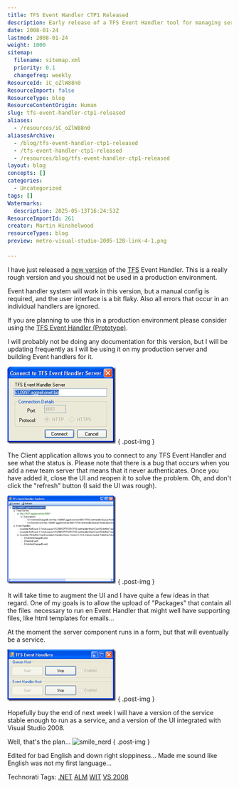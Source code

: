 ```yaml
---
title: TFS Event Handler CTP1 Released
description: Early release of a TFS Event Handler tool for managing server events, requiring manual setup and not production-ready; includes a basic client app with known issues.
date: 2008-01-24
lastmod: 2008-01-24
weight: 1000
sitemap:
  filename: sitemap.xml
  priority: 0.1
  changefreq: weekly
ResourceId: iC_oZlW88n0
ResourceImport: false
ResourceType: blog
ResourceContentOrigin: Human
slug: tfs-event-handler-ctp1-released
aliases:
  - /resources/iC_oZlW88n0
aliasesArchive:
  - /blog/tfs-event-handler-ctp1-released
  - /tfs-event-handler-ctp1-released
  - /resources/blog/tfs-event-handler-ctp1-released
layout: blog
concepts: []
categories:
  - Uncategorized
tags: []
Watermarks:
  description: 2025-05-13T16:24:53Z
ResourceImportId: 261
creator: Martin Hinshelwood
resourceTypes: blog
preview: metro-visual-studio-2005-128-link-4-1.png

---
```

I have just released a [new version](http://www.codeplex.com/TFSEventHandler/Release/ProjectReleases.aspx?ReleaseId=3910) of the [TFS](http://msdn2.microsoft.com/en-us/teamsystem/aa718934.aspx "Team Foundation Server") Event Handler. This is a really rough version and you should not be used in a production environment.

Event handler system will work in this version, but a manual config is required, and the user interface is a bit flaky. Also all errors that occur in an individual handlers are ignored.

If you are planning to use this in a production environment please consider using the [TFS Event Handler (Prototype)](http://www.codeplex.com/TFSEventHandler/Release/ProjectReleases.aspx?ReleaseId=5057).

I will probably not be doing any documentation for this version, but I will be updating frequently as I will be using it on my production server and building Event handlers for it.

[![image](images/TFSEventHandlerCTP1Released_F2A4-image_thumb-3-5.png)](http://blog.hinshelwood.com/files/2011/05/GWB-WindowsLiveWriter-TFSEventHandlerCTP1Released_F2A4-image_2.png)
{ .post-img }

The Client application allows you to connect to any TFS Event Handler and see what the status is. Please note that there is a bug that occurs when you add a new team server that means that it never authenticates. Once you have added it, close the UI and reopen it to solve the problem. Oh, and don't click the "refresh" button (I said the UI was rough).

[![image](images/TFSEventHandlerCTP1Released_F2A4-image_thumb_1-1-3.png)](http://blog.hinshelwood.com/files/2011/05/GWB-WindowsLiveWriter-TFSEventHandlerCTP1Released_F2A4-image_4.png)
{ .post-img }

It will take time to augment the UI and I have quite a few ideas in that regard. One of my goals is to allow the upload of "Packages" that contain all the files  necessary to run en Event Handler that might well have supporting files, like html templates for emails...

At the moment the server component runs in a form, but that will eventually be a service.

[![image](images/TFSEventHandlerCTP1Released_F2A4-image_thumb_2-2-4.png)](http://blog.hinshelwood.com/files/2011/05/GWB-WindowsLiveWriter-TFSEventHandlerCTP1Released_F2A4-image_6.png)
{ .post-img }

Hopefully buy the end of next week I will have a version of the service stable enough to run as a service, and a version of the UI integrated with Visual Studio 2008.

Well, that's the plan... ![smile_nerd](images/smile_nerd-5-2.gif)
{ .post-img }

Edited for bad English and down right sloppiness... Made me sound like English was not my first language...

Technorati Tags: [.NET](http://technorati.com/tags/.NET) [ALM](http://technorati.com/tags/ALM) [WIT](http://technorati.com/tags/WIT) [VS 2008](http://technorati.com/tags/VS+2008)
